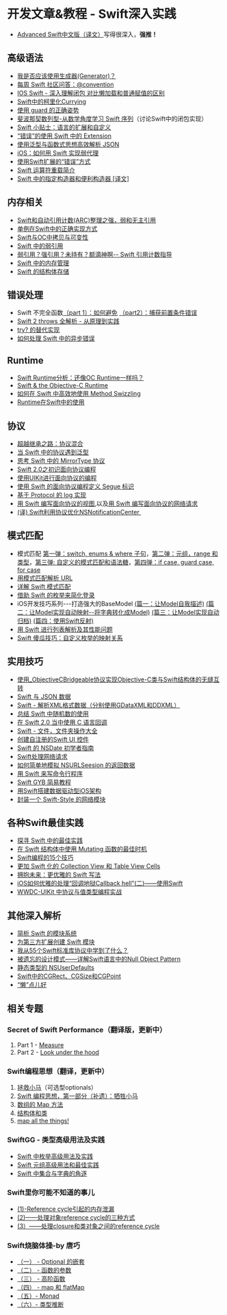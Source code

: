# 开发文章&教程 - Swift深入实践
- [Advanced Swift中文版（译文）][1]写得很深入，**强推！**

## 高级语法
- [我是否应该使用生成器(Generator)？][2]
- [每周 Swift 社区问答：@convention][3]
- [IOS Swift - 深入理解闭包 对比懒加载和普通赋值的区别][4]
- [Swift中的柯里化Currying][5]
- [使用 guard 的正确姿势][6]
- [斐波那契数列型-从数学角度学习 Swift 序列][7]（讨论Swift中的闭包实现）
- [Swift 小贴士：语言的扩展和自定义][8]
- [“错误”的使用 Swift 中的 Extension][9]
- [使用泛型与函数式思想高效解析 JSON][10]
- [iOS：如何用 Swift 实现弱代理][11]
- [使用Swift扩展的“错误”方式][12]
- [Swift 运算符重载简介][13]
- [Swift 中的指定构造器和便利构造器 [译文]][14]

## 内存相关
- [Swift和自动引用计数(ARC)整理之强，弱和无主引用][15]
- [单例在Swift中的正确实现方式][16]
- [Swift与OC中拷贝与可变性][17]
- [Swift 中的弱引用][18]
- [弱引用？强引用？未持有？额滴神啊-- Swift 引用计数指导][19]
- [Swift 中的内存管理][20]
- [Swift 的结构体存储][21]

## 错误处理
- Swift 不完全函数[（part 1）：如何避免][22] [（part2）：捕获前置条件错误][23]
- [Swift 2 throws 全解析 - 从原理到实践][24]
- [try? 的替代实现][25]
- [如何处理 Swift 中的异步错误][26]

## Runtime
- [Swift Runtime分析：还像OC Runtime一样吗？][27]
- [Swift & the Objective-C Runtime][28]
- [如何在 Swift 中高效地使用 Method Swizzling][29]
- [Runtime在Swift中的使用][30]

## 协议
- [超越继承之路：协议混合][31]
- [当 Swift 中的协议遇到泛型][32]
- [思考 Swift 中的 MirrorType 协议][33]
- [Swift 2.0之初识面向协议编程][34]
- [使用UIKit进行面向协议的编程][35]
- [使用 Swift 的面向协议编程定义 Segue 标识][36]
- [基于 Protocol 的 log 实现][37]
- [用 Swift 编写面向协议的视图][38],以及[用 Swift 编写面向协议的网络请求][39]
- [(译) Swift利用协议优化NSNotificationCenter ][40]

## 模式匹配
- 模式匹配 [第一弹：switch, enums & where 子句][41]，[第二弹：元组，range 和类型][42]，[第三弹: 自定义的模式匹配和语法糖][43]，[第四弹：if case, guard case, for case][44]
- [用模式匹配解析 URL][45]
- [详解 Swift 模式匹配][46]
- [借助 Swift 的枚举来简化登录][47]
- iOS开发技巧系列---打造强大的BaseModel [(篇一：让Model自我描述)][48] [(篇二：让Model实现自动映射--将字典转化成Model)][49] [(篇三：让Model实现自动归档)][50] [(篇四：使用Swift反射)][51]
- [用 Swift 进行列表解析及其性能问题][52]
- [Swift 傻瓜技巧：自定义枚举的映射关系][53]

## 实用技巧
- [使用\_ObjectiveCBridgeable协议实现Objective-C类与Swift结构体的无缝互转][54]
- [Swift 与 JSON 数据][55]
- [Swift - 解析XML格式数据（分别使用GDataXML和DDXML）][56]
- [总结 Swift 中随机数的使用][57]
- [在 Swift 2.0 当中使用 C 语言回调][58]
- [Swift - 文件，文件夹操作大全][59]
- [创建自注册的Swift UI 控件][60]
- [Swift 的 NSDate 初学者指南][61]
- [Swift处理网络请求][62]
- [如何简单地模拟 NSURLSeesion 的返回数据][63]
- [用 Swift 来写命令行程序][64]
- [Swift GYB 简易教程][65]
- [用Swift搭建数据驱动型iOS架构][66]
- [封装一个 Swift-Style 的网络模块][67]

## 各种Swift最佳实践
- [探寻 Swift 中的最佳实践][68]
- [在 Swift 结构体中使用 Mutating 函数的最佳时机][69]
- [Swift编程的15个技巧][70]
- [更加 Swift 化的 Collection View 和 Table View Cells][71]
- [拥抱未来：更优雅的 Swift 写法][72]
 - [iOS如何优雅的处理“回调地狱Callback hell”(二)——使用Swift][73]
- [WWDC-UIKit 中协议与值类型编程实战][74]

## 其他深入解析
- [简析 Swift 的模块系统][75]
- [为第三方扩展创建 Swift 模块][76]
- [我从55个Swift标准库协议中学到了什么？][77]
- [被遗忘的设计模式——详解Swift语言中的Null Object Pattern][78]
- [静态类型的 NSUserDefaults][79]
- [Swift中的CGRect、CGSize和CGPoint][80]
- [“懒”点儿好][81]

## 相关专题
### Secret of Swift Performance（翻译版，更新中）
1. Part 1 - [Measure][82]
2. Part 2 - [Look under the hood][83]

### Swift编程思想（翻译，更新中）
1. [拯救小马][84]（可选型optionals）
2. [Swift 编程思想，第一部分（补遗）：牺牲小马][85]
2. [数组的 Map 方法][86]
3. [结构体和类][87]
1. [map all the things!][88]

### SwiftGG - 类型高级用法及实践
- [Swift 中枚举高级用法及实践][89]
- [Swift 元组高级用法和最佳实践][90]
- [Swift 中集合与字典的角逐][91]

### Swift里你可能不知道的事儿
- [(1)-Reference cycle引起的内存泄漏][92]
- [(2)——处理对象reference cycle的三种方式][93]
- [(3）——处理closure和类对象之间的reference cycle][94]

### Swift烧脑体操-by 唐巧
- [（一） - Optional 的嵌套][95]
- [（二） - 函数的参数][96]
- [（三） - 高阶函数][97]
- [（四） - map 和 flatMap][98]
- [（五）- Monad][99]
- [（六）- 类型推断][100]

[1]:	http://www.jianshu.com/p/18744b078508 "Advanced Swift中文版"
[2]:	http://swift.gg/2016/04/14/should-i-be-using-a-generator-or-not/ "我是否应该使用生成器(Generator)？"
[3]:	http://swift.gg/2016/05/18/swift-qa-2016-05-18/ "每周 Swift 社区问答：@convention"
[4]:	http://blog.csdn.net/zimo2013/article/details/50073691 "IOS_Swift_深入理解闭包 对比懒加载和普通赋值的区别"
[5]:	http://segmentfault.com/a/1190000004340919 "Swift中的柯里化Currying"
[6]:	http://swift.gg/2016/02/14/swift-guard-radix/ "使用 guard 的正确姿势"
[7]:	http://swift.gg/2015/12/04/the-fibonacci-sequencetype/ "斐波那契数列型-从数学角度学习 Swift 序列"
[8]:	http://www.cocoachina.com/swift/20151223/14774.html
[9]:	http://swift.gg/2016/05/16/using-swift-extensions/ "“错误”的使用 Swift 中的 Extension"
[10]:	http://codebuild.me/2015/09/14/efficient-json-in-swift-with-functional-concepts-and-generics/
[11]:	http://swift.gg/2016/01/19/ios-weak-delegates-swift/ "iOS：如何用 Swift 实现弱代理"
[12]:	http://geek.csdn.net/news/detail/67296 "使用Swift扩展的“错误”方式"
[13]:	http://swift.gg/2016/04/19/operator-overloading-swift/ "Swift 运算符重载简介"
[14]:	http://www.jianshu.com/p/22e666332f01 "Swift 中的指定构造器和便利构造器 [译文]"
[15]:	http://www.devtf.cn/?p=462
[16]:	http://www.devtf.cn/?p=937
[17]:	http://649395594.github.io/blog/2015/12/23/swiftyu-oczhong-kao-bei-yu-ke-bian-xing/ "Swift与OC中拷贝与可变性"
[18]:	http://swift.gg/2015/12/28/friday-qa-2015-12-11-swift-weak-references/ "Friday Q&A 2015-12-11：Swift 中的弱引用"
[19]:	http://www.cocoachina.com/swift/20160202/15182.html
[20]:	http://forrestchang.github.io/2016/04/15/swift-arc-notes/
[21]:	http://swift.gg/2016/06/08/friday-qa-2016-01-29-swift-struct-storage/ "Friday Q&A 2016-01-29: Swift 的结构体存储"
[22]:	http://www.cocoachina.com/swift/20160321/15729.html
[23]:	http://www.cocoachina.com/swift/20160323/15751.html
[24]:	http://www.ibm.com/developerworks/cn/mobile/mo-cn-swift/index.html "Swift 2 throws 全解析 - 从原理到实践"
[25]:	http://swift.gg/2015/10/13/alternatives-to-try-swiftlang/ "try? 的替代实现"
[26]:	http://swift.gg/2016/02/16/async-errors/ "如何处理 Swift 中的异步错误"
[27]:	http://mp.weixin.qq.com/s?__biz=MzA3ODg4MDk0Ng==&mid=403153173&idx=1&sn=c631f95b28a0eb4b842a9494e43a30e5
[28]:	http://nshipster.cn/swift-objc-runtime/ "Swift & the Objective-C Runtime"
[29]:	http://swift.gg/2016/03/29/effective-method-swizzling-with-swift/ "如何在 Swift 中高效地使用 Method Swizzling"
[30]:	https://github.com/icepy/_posts/issues/8
[31]:	http://chengway.in/chao-yue-ji-cheng-zhi-lu-xie-yi-hun-he/
[32]:	http://chengway.in/dang-swift-zhong-de-fan-xing-yu-dao-xie-yi/
[33]:	http://segmentfault.com/a/1190000004388185 "思考 Swift 中的 MirrorType 协议"
[34]:	http://www.swiftyper.com/Swift/introducing-protocol-oriented-programming-in-swift-2.html "Swift 2.0之初识面向协议编程"
[35]:	http://www.cocoachina.com/ios/20151208/14581.html
[36]:	http://swift.gg/2016/02/01/protocol-oriented-segue-identifiers-swift/ "使用 Swift 的面向协议编程定义 Segue 标识"
[37]:	http://www.cocoachina.com/swift/20160118/14935.html
[38]:	http://swift.gg/2016/06/01/protocol-oriented-views-in-swift/ "用 Swift 编写面向协议的视图"
[39]:	http://swift.gg/2016/06/03/protocol-oriented-networking-in-swift/ "用 Swift 编写面向协议的网络请求"
[40]:	http://www.jianshu.com/p/35fed6082b01 "[译]Swift利用协议优化NSNotificationCenter"
[41]:	https://chengway.in/mo-shi-pi-pei-di-yi-dan-switch-enums-where-zi-ju/ "模式匹配第一弹：switch, enums & where 子句"
[42]:	https://chengway.in/mo-shi-pi-pei-di-er-dan-yuan-zu-range-he-lei-xing/ "模式匹配第二弹：元组，range 和类型"
[43]:	https://chengway.in/mo-shi-pi-pei-di-san-dan-zi-ding-yi-de-mo-shi-pi-pei-he-yu-fa-tang/ "模式匹配第三弹: 自定义的模式匹配和语法糖"
[44]:	https://chengway.in/mo-shi-pi-pei-di-si-dan-if-case-guard-case-for-case/ "模式匹配第四弹：if case, guard case, for case"
[45]:	http://swift.gg/2015/09/15/urls-and-pattern-matching/
[46]:	http://swift.gg/2015/10/27/swift-pattern-matching-in-detail/ "详解 Swift 模式匹配"
[47]:	https://realm.io/cn/news/david-east-simplifying-login-swift-enums/ "借助 Swift 的枚举来简化登录"
[48]:	http://www.jianshu.com/p/53b1e5785b24 "iOS开发技巧系列---打造强大的BaseModel(篇一：让Model自我描述)"
[49]:	http://www.jianshu.com/p/7d94e49297b6 "iOS开发技巧系列---打造强大的BaseModel(篇二：让Model实现自动映射--将字典转化成Model)"
[50]:	http://www.jianshu.com/p/afe92d90c563 "iOS开发技巧系列---打造强大的BaseModel(篇三：让Model实现自动归档)"
[51]:	http://www.jianshu.com/p/2a7176f3f879 "iOS开发技巧系列---打造强大的BaseModel(篇四：使用Swift反射)"
[52]:	http://swift.gg/2015/10/29/list-comprehensions-and-performance-with-swift/ "用 Swift 进行列表解析及其性能问题"
[53]:	http://swift.gg/2016/06/13/stupid-swift-tricks-5-enums/ "Swift 傻瓜技巧：自定义枚举的映射关系"
[54]:	http://southpeak.github.io/blog/2015/10/26/objectivecbridgeable-protocol-for-objectivec-class-and-swift-struct/
[55]:	http://swiftcafe.io/2015/07/18/swift-json/
[56]:	http://www.hangge.com/blog/cache/detail_646.html
[57]:	http://www.cocoachina.com/swift/20151013/13624.html
[58]:	http://swift.gg/2015/11/11/c-callbacks-in-swift/ "在 Swift 2.0 当中使用 C 语言回调"
[59]:	http://www.hangge.com/blog/cache/detail_527.html "Swift - 文件，文件夹操作大全"
[60]:	http://www.devtf.cn/?p=1162 "创建自注册的Swift UI 控件"
[61]:	http://swift.gg/2015/12/14/a-beginners-guide-to-nsdate-in-swift/ "Swift 的 NSDate 初学者指南"
[62]:	https://github.com/icepy/_posts/issues/10 "每周练习：Swift处理网络请求"
[63]:	http://swift.gg/2016/01/22/an-easy-way-to-stub-nsurlsession/ "如何简单地模拟 NSURLSeesion 的返回数据"
[64]:	http://swift.gg/2016/03/28/command-line-utilities-in-swift/ "用 Swift 来写命令行程序"
[65]:	http://swift.gg/2016/03/04/a-short-swift-gyb-tutorial/ "Swift GYB 简易教程"
[66]:	http://mrpeak.cn/blog/swift-dda/ "用Swift搭建数据驱动型iOS架构"
[67]:	http://www.jianshu.com/p/933c175d0fc6 "封装一个 Swift-Style 的网络模块"
[68]:	https://realm.io/cn/news/gotocph-ash-furrow-best-practices-swift/ "探寻 Swift 中的最佳实践"
[69]:	http://swift.gg/2016/02/06/when-to-use-mutating-functions-in-swift-structs/ "在 Swift 结构体中使用 Mutating 函数的最佳时机"
[70]:	http://geek.csdn.net/news/detail/58593
[71]:	http://swift.gg/2016/02/02/being-swifty-with-collection-view-and-table-view-cells/ "更加 Swift 化的 Collection View 和 Table View Cells"
[72]:	https://realm.io/cn/news/doios-daniel-steinberg-ready-for-the-future/ "拥抱未来：更优雅的 Swift 写法"
[73]:	http://www.jianshu.com/p/deb65d0a6b8c "iOS如何优雅的处理“回调地狱Callback hell”(二)——使用Swift"
[74]:	http://www.jianshu.com/p/0d2fab095ae2 "WWDC-UIKit 中协议与值类型编程实战"
[75]:	http://www.cocoachina.com/industry/20140621/8904.html
[76]:	http://andelf.github.io/blog/2015/01/23/swift-3rd-library-install-as-swift-modules/
[77]:	http://www.cocoachina.com/swift/20160107/14868.html
[78]:	http://www.csdn.net/article/2015-11-17/2826234-null-object-pattern-in-swift
[79]:	http://swift.gg/2016/02/17/nsuserdefaults-static/ "静态类型的 NSUserDefaults"
[80]:	http://www.jianshu.com/p/da3c2c30e072 "Swift中的CGRect、CGSize和CGPoint"
[81]:	http://swift.gg/2016/03/25/being-lazy/ "“懒”点儿好"
[82]:	http://southpeak.github.io/blog/2015/11/05/secret-of-swift-performance-part-1/
[83]:	http://southpeak.github.io/blog/2015/11/05/secret-of-swift-performance-part-2/
[84]:	http://swift.gg/2015/09/29/thinking-in-swift-1/ "Swift 编程思想，第一部分：拯救小马"
[85]:	http://swift.gg/2016/03/21/thinking-in-swift-1-addendum/ "Swift 编程思想，第一部分（补遗）：牺牲小马"
[86]:	http://swift.gg/2015/10/09/thinking-in-swift-2/ "Swift 编程思想，第二部分：数组的 Map 方法"
[87]:	http://alisoftware.github.io/swift/2015/10/03/thinking-in-swift-3/ "Swift编程思想第三部分：结构体和类"
[88]:	http://swift.gg/2015/10/22/thinking-in-swift-4/ "Swift 编程思想 Part 4：map all the things!"
[89]:	http://swift.gg/2015/11/20/advanced-practical-enum-examples/ "Swift 中枚举高级用法及实践"
[90]:	http://swift.gg/2015/10/10/tuples-swift-advanced-usage-best-practices/ "Swift 元组高级用法和最佳实践"
[91]:	http://swift.gg/2016/01/20/sets-vs-dictionaries-smackdown-in-swiftlang/ "Swift 中集合与字典的角逐"
[92]:	http://segmentfault.com/a/1190000004331260 "Swift里你可能不知道的事儿(1)-Reference cycle引起的内存泄漏"
[93]:	http://segmentfault.com/a/1190000004345727 "Swift里你可能不知道的事儿(2)——处理对象reference cycle的三种方式"
[94]:	https://segmentfault.com/a/1190000004584432 "Swift里你可能不知道的事儿（3）——处理closure和类对象之间的reference cycle"
[95]:	http://www.infoq.com/cn/articles/swift-brain-gym-optional
[96]:	http://www.infoq.com/cn/articles/swift-brain-gym-arguments?utm_campaign=rightbar_v2&utm_source=infoq&utm_medium=articles_link&utm_content=link_text "Swift 烧脑体操（二） - 函数的参数"
[97]:	http://www.infoq.com/cn/articles/swift-brain-gym-high-order-function?utm_campaign=rightbar_v2&utm_source=infoq&utm_medium=articles_link&utm_content=link_text "Swift 烧脑体操（三） - 高阶函数"
[98]:	http://www.infoq.com/cn/articles/swift-brain-gym-map-and-flatmap?utm_campaign=rightbar_v2&utm_source=infoq&utm_medium=articles_link&utm_content=link_text "Swift 烧脑体操（四） - map 和 flatMap"
[99]:	http://www.infoq.com/cn/articles/swift-brain-gym-monad?utm_campaign=rightbar_v2&utm_source=infoq&utm_medium=articles_link&utm_content=link_text "Swift 烧脑体操（五）- Monad"
[100]:	http://blog.devtang.com/2016/05/22/swift-gym-6-type-infer/ "Swift 烧脑体操（六）- 类型推断"